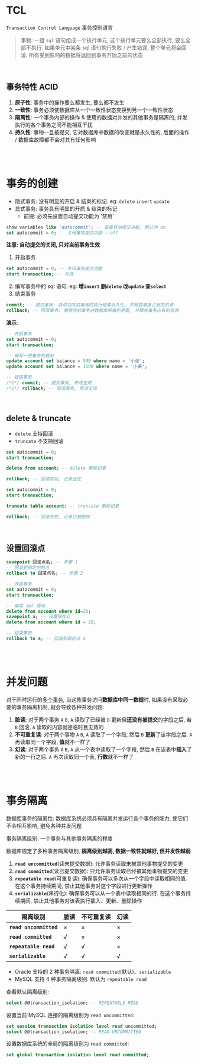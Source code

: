 # TCL

`Transaction Control Language` 事务控制语言

> 事物: 一组 `sql` 语句组成一个执行单元, 这个执行单元要么全部执行, 要么全部不执行. 如果单元中某条 sql 语句执行失败 / 产生错误, 整个单元将会回滚. 所有受到影响的数据将返回到事务开始之前的状态

<br>

## 事务特性 ACID

1. **原子性**: 事务中的操作要么都发生, 要么都不发生
2. **一致性**: 事务必须使数据库从一个一致性状态变换到另一个一致性状态
3. **隔离性**: 一个事务内部的操作 & 使用的数据对并发的其他事务是隔离的, 并发执行的各个事务之间不能相互干扰
4. **持久性**: 事物一旦被提交, 它对数据库中数据的改变就是永久性的, 后面的操作 / 数据库故障都不会对其有任何影响

<br><br>

# 事务的创建

-   隐式事务: 没有明显的开启 & 结束的标记. eg: `delete` `insert` `update`
-   显式事务: 事务具有明显的开启 & 结束的标记
    -   前提: 必须先设置自动提交功能为 '禁用'

```sql
show variables like 'autocommit'; -- 查看自动提交功能, 默认为 on
set autocommit = 0; -- 关闭事物提交功能 → off
```

**注意: 自动提交的关闭, 只对当前事务生效**

1. 开启事务

```sql
set autocommit = 0; -- 关闭事务提交功能
start transaction; -- 可选
```

2. 编写事务中的 sql 语句. eg: **增`insert` 删`delete` 改`update` 查`select`**
3. 结束事务

```sql
commit; -- 提交事务: 将成功完成事务的执行结果永久化, 并释放事务占有的资源
rollback; -- 回滚事务: 撤销当前事务对数据库所做的更新, 并释放事务占有的资源
```

**演示**:

```sql
-- 开启事务
set autocommit = 0;
start transaction;

-- 编写一组事务的语句
update account set balance = 500 where name = '小张';
update account set balance = 1500 where name = '小黄';

-- 结束事务
/*1*/ commit; -- 提交事务, 修改生效
/*2*/ rollback; -- 回滚事务, 修改无效
```

<br>

## delete & truncate

-   `delete` 支持回滚
-   `truncate` 不支持回滚

```sql
set autocommit = 0;
start transaction;

delete from account; -- delete 删除记录

rollback; -- 回滚成功, 记录还在
```

```sql
set autocommit = 0;
start transaction;

truncate table account; -- truncate 删除记录

rollback; -- 回滚失败, 记录已被删除
```

<br>

## 设置回滚点

```sql
savepoint 回滚点名; -- 步骤 1
-- 回滚到指定的地方
rollback to 回滚点名; -- 步骤 2
```

```sql
-- 开启事务
set autocommit = 0;
start transaction;

-- 编写 sql 语句
delete from account where id=25;
savepoint a; -- 设置保存点
delete from account where id = 28;

-- 结束事务
rollback to a; -- 回滚到保存点 a
```

<br><br>

# 并发问题

对于同时运行的<u>多个事务</u>, 当这些事务访问**数据库中同一数据**时, 如果没有采取必要的事务隔离机制, 就会导致各种并发问题:

1. **脏读**: 对于两个事务 `A` `B`, `A` 读取了已经被 `B` 更新但**还没有被提交**的字段之后, 若 `B` 回滚, `A` 读取的内容就是临时且无效的
2. **不可重复读**: 对于两个事物 `A` `B`, `A` 读取了一个字段, 然后 `B` **更新**了该字段之后. `A` 再读取同一个字段, **值**就不一样了
3. **幻读**: 对于两个事务 `A` `B`, `A` 从一个表中读取了一个字段, 然后 `B` 在该表中**插入**了新的一行之后. `A` 再次读取同一个表, **行数**就不一样了

<br><br>

# 事务隔离

数据库事务的隔离性: 数据库系统必须具有隔离并发运行各个事务的能力, 使它们不会相互影响, 避免各种并发问题

事务隔离级别: 一个事务与其他事务隔离的程度

数据库规定了多种事务隔离级别, **隔离级别越高, 数据一致性就越好, 但并发性越弱**

1. **`read uncommitted`**(读未提交数据): 允许事务读取未被其他事物提交的变更
2. **`read committed`**(读已提交数据): 只允许事务读取已经被其他事物提交的变更
3. **`repeatable read`**(可重复读): 确保事务可以多次从一个字段中读取相同的值. 在这个事务持续期间, 禁止其他事务对这个字段进行更新操作
4. **`serializable`**(串行化): 确保事务可以从一个表中读取相同的行. 在这个事务持续期间, 禁止其他事务对该表执行插入、更新、删除操作

| 隔离级别               | 脏读 | 不可重复读 | 幻读 |
| ---------------------- | ---- | ---------- | ---- |
| **`read uncommitted`** | ×    | ×          | ×    |
| **`read committed`**   | √    | ×          | ×    |
| **`repeatable read`**  | √    | √          | ×    |
| **`serializable`**     | √    | √          | √    |

-   Oracle 支持的 2 种事务隔离: `read committed`(默认)、`serializable`
-   MySQL 支持 4 种事务隔离级别. 默认为 `repeatable read`

查看默认隔离级别:

```sql
select @@transaction_isolation; -- REPEATABLE-READ
```

设置当前 MySQL 连接的隔离级别为 `read uncommitted`:

```sql
set session transaction isolation level read uncommitted;
select @@transaction_isolation; -- READ-UNCOMMITTED
```

设置数据库系统的全局的隔离级别为 `read committed`:

```sql
set global transaction isolation level read committed;
```

<br>
